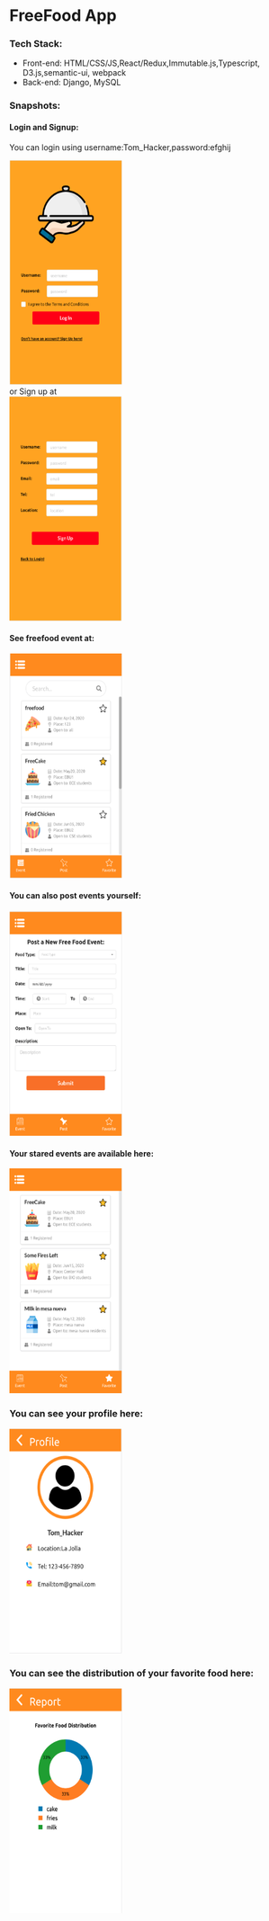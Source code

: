 # FreeFood App
### Tech Stack:
- Front-end: HTML/CSS/JS,React/Redux,Immutable.js,Typescript, 
D3.js,semantic-ui, webpack
- Back-end: Django, MySQL
### Snapshots:
#### Login and Signup:
You can login using username:Tom_Hacker,password:efghij
<div>
<img src='./freefood-web/snaps/Login.png' height="400" width="200"/>
</div>
or Sign up at
<div>
<img src='./freefood-web/snaps/Signup.png' height="400" width="200"/>
</div>

#### See freefood event at:
<div>
<img src='./freefood-web/snaps/Events.png' height="400" width="200"/>
</div>

#### You can also post events yourself:
<div>
<img src='./freefood-web/snaps/Post.png' height="400" width="200"/>
</div>

#### Your stared events are available here:
<div>
<img src='./freefood-web/snaps/Favorite.png' height="400" width="200"/>
</div>

### You can see your profile here:
<div>
<img src='./freefood-web/snaps/Profile.png' height="400" width="200"/>
</div>

### You can see the distribution of your favorite food here:
<div>
<img src='./freefood-web/snaps/Report.png' height="400" width="200"/>
</div>

